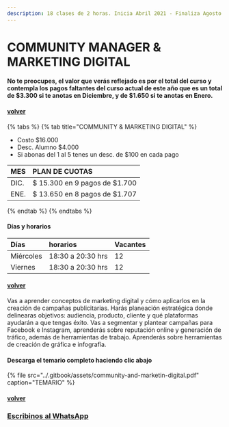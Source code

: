```yaml
---
description: 18 clases de 2 horas. Inicia Abril 2021 - Finaliza Agosto 2021
---
```


# COMMUNITY MANAGER & MARKETING DIGITAL

#### No te preocupes, el valor que verás reflejado es por el total del curso y contempla los pagos faltantes del curso actual de este año que es un total de $3.300 si te anotas en Diciembre, y de $1.650 si te anotas en Enero.

#### [volver](../)

{% tabs %}
{% tab title="COMMUNITY & MARKETING DIGITAL" %}
* Costo $16.000
* Desc. Alumno $4.000
* Si abonas del 1 al 5 tenes un desc. de $100 en cada pago

| MES | PLAN DE CUOTAS |
| :--- | :--- |
| DIC. | $ 15.300 en 9 pagos de $1.700 |
| ENE. | $ 13.650 en 8 pagos de $1.707 |
{% endtab %}
{% endtabs %}

#### Días y horarios

| Días | horarios | Vacantes |
| :--- | :--- | :--- |
| Miércoles | 18:30 a 20:30 hrs | 12 |
| Viernes | 18:30 a 20:30 hrs | 12 |

#### [volver](../)

Vas a aprender conceptos de marketing digital y cómo aplicarlos en la creación de campañas publicitarias. Harás planeación estratégica donde delinearas objetivos: audiencia, producto, cliente y qué plataformas ayudarán a que tengas éxito. Vas a segmentar y plantear campañas para Facebook e Instagram, aprenderás sobre reputación online y generación de tráfico, además de herramientas de trabajo. Aprenderás sobre herramientas de creación de gráfica e infografía.

#### Descarga el temario completo haciendo clic abajo

{% file src="../.gitbook/assets/community-and-marketin-digital.pdf" caption="TEMARIO" %}

#### [volver](../)

### [Escribinos al WhatsApp](http://wa.me/5491164622877?text=Me%20interesa%20el%20curso%20de%20Community%20Manager)

